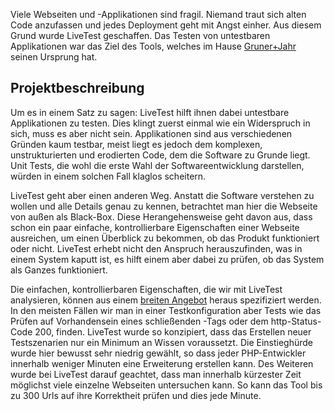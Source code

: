 
Viele Webseiten und -Applikationen sind fragil. Niemand traut sich alten Code anzufassen und jedes Deployment geht mit Angst einher. Aus diesem Grund wurde LiveTest geschaffen. Das Testen von untestbaren Applikationen war das Ziel des Tools, welches im Hause [Gruner+Jahr](http://www.guj.de) seinen Ursprung hat. 

## Projektbeschreibung
Um es in einem Satz zu sagen: LiveTest hilft ihnen dabei untestbare Applikationen zu testen. Dies klingt zuerst einmal wie ein Widerspruch in sich, muss es aber nicht sein. Applikationen sind aus verschiedenen Gründen kaum testbar, meist liegt es jedoch dem komplexen, unstrukturierten und erodierten Code, dem die Software zu Grunde liegt. Unit Tests, die wohl die erste Wahl der Softwareentwicklung darstellen, würden in einem solchen Fall klaglos scheitern.

LiveTest geht aber einen anderen Weg. Anstatt die Software verstehen zu wollen und alle Details genau zu kennen, betrachtet man hier die Webseite von außen als Black-Box. Diese Herangehensweise geht davon aus, dass schon ein paar einfache, kontrollierbare Eigenschaften einer Webseite ausreichen, um einen Überblick zu bekommen, ob das Produkt funktioniert oder nicht. LiveTest erhebt nicht den Anspruch herauszufinden, was in einem System kaputt ist, es hilft einem aber dabei zu prüfen, ob das System als Ganzes funktioniert. 

Die einfachen, kontrollierbaren Eigenschaften, die wir mit LiveTest analysieren, können aus einem [breiten Angebot](Erweiterungen|Testfälle) heraus spezifiziert werden. In den meisten Fällen wir man in einer Testkonfiguration aber Tests wie das Prüfen auf Vorhandensein eines schließenden <html>-Tags oder dem http-Status-Code 200, finden. LiveTest wurde so konzipiert, dass das Erstellen neuer Testszenarien nur ein Minimum an Wissen voraussetzt.  Die Einstieghürde wurde hier bewusst sehr niedrig gewählt, so dass jeder PHP-Entwickler innerhalb weniger Minuten eine Erweiterung erstellen kann. 
Des Weiteren wurde bei LiveTest darauf geachtet, dass man innerhalb kürzester Zeit möglichst viele einzelne Webseiten untersuchen kann. So kann das Tool bis zu 300 Urls auf ihre Korrektheit prüfen und dies jede Minute.